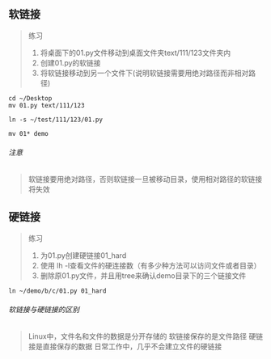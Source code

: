 ## 软链接

> 练习
> 1. 将桌面下的01.py文件移动到桌面文件夹text/111/123文件夹内
> 2. 创建01.py的软链接
> 3. 将软链接移动到另一个文件下(说明软链接需要用绝对路径而非相对路径)

```
cd ~/Desktop
mv 01.py text/111/123

ln -s ~/test/111/123/01.py

mv 01* demo

```

###### 注意
> 软链接要用绝对路径，否则软链接一旦被移动目录，使用相对路径的软链接将失效

## 硬链接
> 练习
> 1. 为01.py创建硬链接01_hard
> 2. 使用 lh -l查看文件的硬连接数（有多少种方法可以访问文件或者目录）
> 2. 删除原01.py文件，并且用tree来确认demo目录下的三个链接文件


```
ln ~/demo/b/c/01.py 01_hard
```

###### 软链接与硬链接的区别

> Linux中，文件名和文件的数据是分开存储的
> 软链接保存的是文件路径
> 硬链接是直接保存的数据
> 日常工作中，几乎不会建立文件的硬链接
